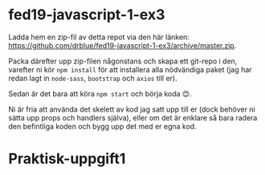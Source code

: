 # fed19-javascript-1-ex3

Ladda hem en zip-fil av detta repot via den här länken: <https://github.com/drblue/fed19-javascript-1-ex3/archive/master.zip>.

Packa därefter upp zip-filen någonstans och skapa ett git-repo i den, varefter ni kör `npm install` för att installera alla nödvändiga paket (jag har redan lagt in `node-sass`, `bootstrap` och `axios` till er).

Sedan är det bara att köra `npm start` och börja koda 😊.

Ni är fria att använda det skelett av kod jag satt upp till er (dock behöver ni sätta upp props och handlers själva), eller om det är enklare så bara radera den befintliga koden och bygg upp det med er egna kod.
# Praktisk-uppgift1

